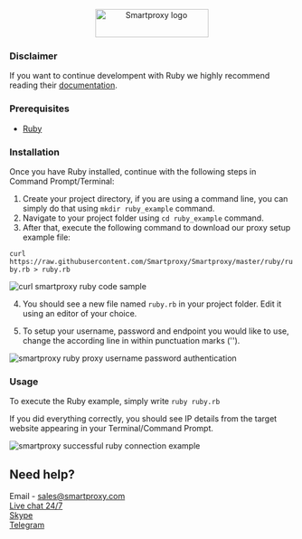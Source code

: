 <p align="center">
    <a href="https://smartproxy.com/"><img src="https://smartproxy.com/wp-content/themes/smartproxy/images/smartproxy-logo.svg" alt="Smartproxy logo" width="200" height="50"></a>
  </a>
</p>

### Disclaimer

If you want to continue develompent with Ruby we highly recommend reading their [documentation](https://www.ruby-lang.org/en/documentation/).

### Prerequisites

* [Ruby](https://www.ruby-lang.org/en/downloads/)

### Installation

Once you have Ruby installed, continue with the following steps in Command Prompt/Terminal:

1. Create your project directory, if you are using a command line, you can simply do that using `mkdir ruby_example` command.
2. Navigate to your project folder using `cd ruby_example` command.
3. After that, execute the following command to download our proxy setup example file:

`curl https://raw.githubusercontent.com/Smartproxy/Smartproxy/master/ruby/ruby.rb > ruby.rb`

<img src="https://i.imgur.com/sHxuSIz.png" alt="curl smartproxy ruby code sample">

4. You should see a new file named `ruby.rb` in your project folder. Edit it using an editor of your choice.

5. To setup your username, password and endpoint you would like to use, change the according line in within punctuation marks ('').

<img src="https://i.imgur.com/aHRRPlH.png" alt="smartproxy ruby proxy username password authentication">

### Usage

To execute the Ruby example, simply write `ruby ruby.rb`

If you did everything correctly, you should see IP details from the target website appearing in your Terminal/Command Prompt.

<img src="https://i.imgur.com/9RdHhku.png" alt="smartproxy successful ruby connection example">

## Need help?
Email - sales@smartproxy.com
<br><a href="https://smartproxy.com">Live chat 24/7</a>
<br><a href="https://join.skype.com/invite/bZDHw4NZg2G9">Skype</a>
<br><a href="https://t.me/smartproxy_com">Telegram</a>
